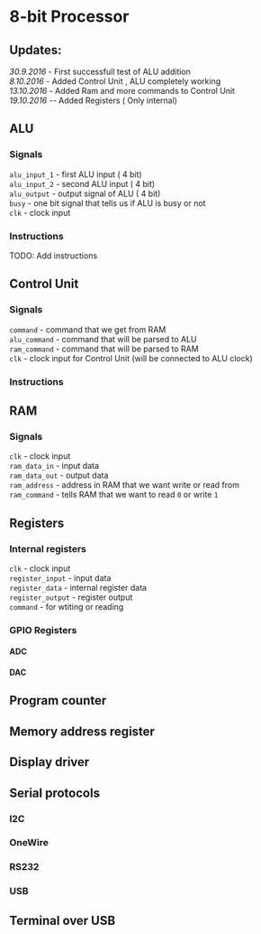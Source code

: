 # 8-bit Processor

## Updates:
*30.9.2016* - First successfull test of ALU addition  
*8.10.2016* - Added Control Unit , ALU completely working  
*13.10.2016* - Added Ram and more commands to Control Unit  
*19.10.2016* -- Added Registers ( Only internal)

## ALU
### Signals
`alu_input_1` - first ALU input ( 4 bit)  
`alu_input_2` - second ALU input ( 4 bit)  
`alu_output` - output signal of ALU ( 4 bit)  
`busy` - one bit signal that tells us if ALU is busy or not  
`clk` - clock input
### Instructions
TODO: Add instructions

## Control Unit
### Signals
`command` - command that we get from RAM  
`alu_command` - command that will be parsed to ALU  
`ram_command` - command that will be parsed to RAM  
`clk` - clock input for Control Unit (will be connected to ALU clock)
### Instructions

## RAM
### Signals
`clk` - clock input    
`ram_data_in` - input data  
`ram_data_out` - output data  
`ram_address` - address in RAM that we want write or read from  
`ram_command` - tells RAM that we  want to read `0` or write `1`

## Registers
### Internal registers
`clk` - clock input  
`register_input` - input data  
`register_data` - internal register data  
`register_output` - register output  
`command`  - for wtiting or reading 

### GPIO Registers
#### ADC
#### DAC

## Program counter

## Memory address register

## Display driver

## Serial protocols
### I2C
### OneWire
### RS232
### USB

## Terminal over USB
